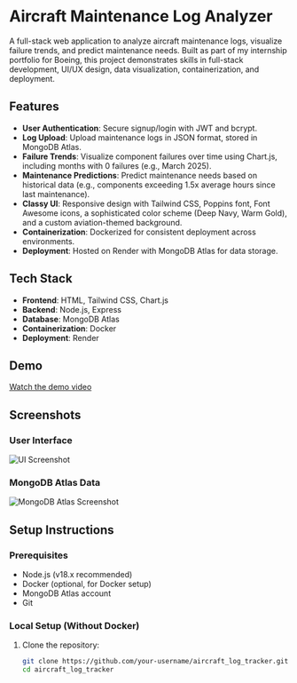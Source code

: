 # Aircraft Maintenance Log Analyzer

A full-stack web application to analyze aircraft maintenance logs, visualize failure trends, and predict maintenance needs. Built as part of my internship portfolio for Boeing, this project demonstrates skills in full-stack development, UI/UX design, data visualization, containerization, and deployment.

## Features
- **User Authentication**: Secure signup/login with JWT and bcrypt.
- **Log Upload**: Upload maintenance logs in JSON format, stored in MongoDB Atlas.
- **Failure Trends**: Visualize component failures over time using Chart.js, including months with 0 failures (e.g., March 2025).
- **Maintenance Predictions**: Predict maintenance needs based on historical data (e.g., components exceeding 1.5x average hours since last maintenance).
- **Classy UI**: Responsive design with Tailwind CSS, Poppins font, Font Awesome icons, a sophisticated color scheme (Deep Navy, Warm Gold), and a custom aviation-themed background.
- **Containerization**: Dockerized for consistent deployment across environments.
- **Deployment**: Hosted on Render with MongoDB Atlas for data storage.

## Tech Stack
- **Frontend**: HTML, Tailwind CSS, Chart.js
- **Backend**: Node.js, Express
- **Database**: MongoDB Atlas
- **Containerization**: Docker
- **Deployment**: Render

## Demo
[Watch the demo video](https://your-video-link-here)

## Screenshots
### User Interface
![UI Screenshot](screenshots/ui-screenshot.png)

### MongoDB Atlas Data
![MongoDB Atlas Screenshot](screenshots/atlas-screenshot.png)

## Setup Instructions

### Prerequisites
- Node.js (v18.x recommended)
- Docker (optional, for Docker setup)
- MongoDB Atlas account
- Git

### Local Setup (Without Docker)
1. Clone the repository:
   ```bash
   git clone https://github.com/your-username/aircraft_log_tracker.git
   cd aircraft_log_tracker
   